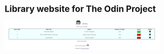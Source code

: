 # Library website for The Odin Project
![Alt text](./library-screenshot.png?raw=true "Library Screenshot")
